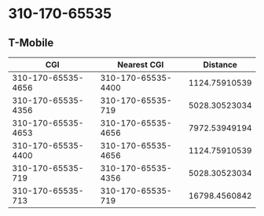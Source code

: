 # 310-170-65535
## T-Mobile


| CGI | Nearest CGI | Distance |
|-----|-------------|----------|
| 310-170-65535-4656 | 310-170-65535-4400 | 1124.75910539 |
| 310-170-65535-4356 | 310-170-65535-719 | 5028.30523034 |
| 310-170-65535-4653 | 310-170-65535-4656 | 7972.53949194 |
| 310-170-65535-4400 | 310-170-65535-4656 | 1124.75910539 |
| 310-170-65535-719 | 310-170-65535-4356 | 5028.30523034 |
| 310-170-65535-713 | 310-170-65535-719 | 16798.4560842 |
